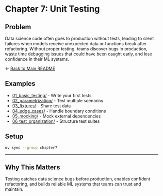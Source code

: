 # Chapter 7: Unit Testing

## Problem

Data science code often goes to production without tests, leading to silent failures when models receive unexpected data or functions break after refactoring. Without proper testing, teams discover bugs in production, waste time debugging issues that could have been caught early, and lose confidence in their ML systems.

← [Back to Main README](../README.md)

## Examples

- [01_basic_testing/](01_basic_testing/) - Write your first tests
- [02_parametrization/](02_parametrization/) - Test multiple scenarios
- [03_fixtures/](03_fixtures/) - Share test data
- [04_edge_cases/](04_edge_cases/) - Handle boundary conditions
- [05_mocking/](05_mocking/) - Mock external dependencies
- [06_test_organization/](06_test_organization/) - Structure test suites

## Setup

```bash
uv sync --group chapter7
```

---

## Why This Matters

Testing catches data science bugs before production, enables confident refactoring, and builds reliable ML systems that teams can trust and maintain.